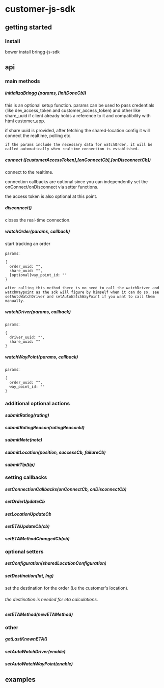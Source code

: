 # customer-js-sdk


## getting started

### install
bower install bringg-js-sdk


## api

### main methods

##### initializaBringg (params, [initDoneCb])
this is an optional setup function. params can be used to pass credentials (like dev_access_token and customer_access_token) and other like share_uuid if client already holds a reference to it and compatibility with html customer_app.

if share uuid is provided, after fetching the shared-location config it will connect the realtime, polling etc.

`if the params include the necessary data for watchOrder, it will be called automatically when realtime connection is established.`


##### connect ([customerAccessToken],[onConnectCb],[onDisconnectCb])
connect to the realtime.

connection callbacks are optional since you can independently set the onConnect/onDisconnect via setter functions.

the access token is also optional at this point.


##### disconnect()
closes the real-time connection.


##### watchOrder(params, callback)
start tracking an order

`params`:
```
{
  order_uuid: "",
  share_uuid: "",
  [optional]way_point_id: ""
}
```

`after calling this method there is no need to call the watchDriver and watchWaypoint as the sdk will figure by himself when it can do so. see setAutoWatchDriver and setAutoWatchWayPoint if you want to call them manually.`



##### watchDriver(params, callback)

`params`:
```
{
  driver_uuid: "",
  share_uuid: ""
}
```

##### watchWayPoint(params, callback)

`params`:
```
{
  order_uuid: "",
  way_point_id: ""
}
```


### additional optional actions

##### submitRating(rating)

##### submitRatingReason(ratingReasonId)

##### submitNote(note)

##### submitLocation(position, successCb, failureCb)

##### submitTip(tip)


### setting callbacks

##### setConnectionCallbacks(onConnectCb, onDisconnectCb)

##### setOrderUpdateCb

##### setLocationUpdateCb

##### setETAUpdateCb(cb)

##### setETAMethodChangedCb(cb)


### optional setters

##### setConfiguration(sharedLocationConfiguration)

##### setDestination(lat, lng)
set the destination for the order (i.e the customer's location).
###### the destination is needed for eta calculations.

##### setETAMethod(newETAMethod)


### other

##### getLastKnownETA()
##### setAutoWatchDriver(enable)
##### setAutoWatchWayPoint(enable)


## examples
